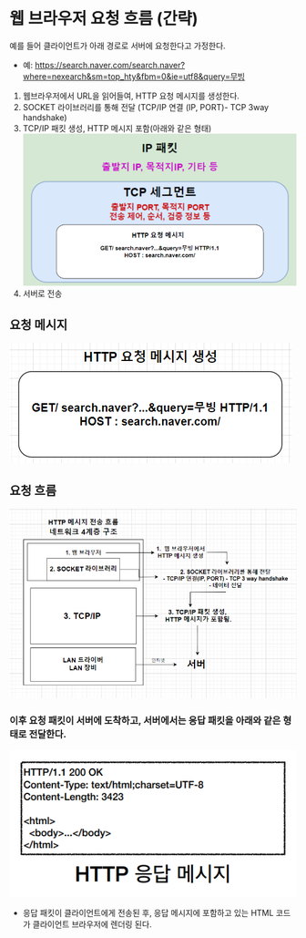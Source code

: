 # 웹 브라우저 요청 흐름 (간략)
예를 들어 클라이언트가 아래 경로로 서버에 요청한다고 가정한다. 
* 예: https://search.naver.com/search.naver?where=nexearch&sm=top_hty&fbm=0&ie=utf8&query=무빙
1. 웹브라우저에서 URL을 읽어들여, HTTP 요청 메시지를 생성한다.
2. SOCKET 라이브러리를 통해 전달 (TCP/IP 연결 (IP, PORT)- TCP 3way handshake)
3. TCP/IP 패킷 생성, HTTP 메시지 포함(아래와 같은 형태)
   ![img.png](../img/요청패킷.png)
4. 서버로 전송

## 요청 메시지
![img.png](../img/요청메시지.png)

## 요청 흐름
![img.png](../img/네트워크전송흐름.png)

### 이후 요청 패킷이 서버에 도착하고, 서버에서는 응답 패킷을 아래와 같은 형태로 전달한다.
![img.png](../img/응답패킷.png)
* 응답 패킷이 클라이언트에게 전송된 후, 응답 메시지에 포함하고 있는 HTML 코드가 클라이언트 브라우저에 렌더링 된다.


